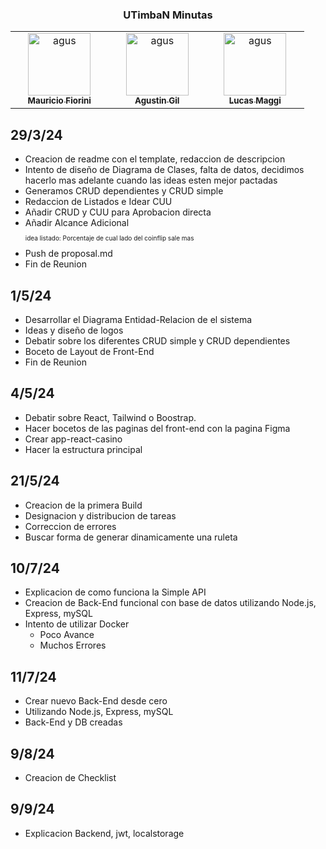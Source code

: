 <h3 align="center">UTimbaN Minutas</h3>
<table align="center">
<tbody>
<tr valign="top">
    <td align="center" width=25%><a href="https://github.com/MauricioFiorini"><img src="https://avatars.githubusercontent.com/u/95772574?v=4" width=100 alt='agus'/><br/><sub><b>Mauricio Fiorini</b></sub></a>
    <td align="center" width=25%><a href="https://github.com/starboyagus"><img src="https://avatars.githubusercontent.com/u/164038346?v=4" width=100 alt='agus'/><br/><sub><b>Agustin Gil</b></sub></a>
    <td align="center" width=25%><a href="https://github.com/lucasmaggi03"><img src="https://avatars.githubusercontent.com/u/77739580?v=4" width=100 alt='agus'/><br/><sub><b>Lucas Maggi</b></sub></a>
</tr>
</tbody>
</table>



## 29/3/24

- Creacion de readme con el template, redaccion de descripcion 
- Intento de diseño de Diagrama de Clases, falta de datos, decidimos hacerlo mas adelante cuando las ideas esten mejor pactadas
- Generamos CRUD dependientes y CRUD simple
- Redaccion de Listados e Idear CUU
- Añadir CRUD y CUU para Aprobacion directa
- Añadir Alcance Adicional<p style="font-size:10px"> idea listado: Porcentaje de cual lado del coinflip sale mas</p>
- Push de proposal.md
- Fin de Reunion

## 1/5/24

- Desarrollar el Diagrama Entidad-Relacion de el sistema
- Ideas y diseño de logos
- Debatir sobre los diferentes CRUD simple y CRUD dependientes
- Boceto de Layout de Front-End
- Fin de Reunion

## 4/5/24 

- Debatir sobre React, Tailwind o Boostrap.
- Hacer bocetos de las paginas del front-end con la pagina Figma
- Crear app-react-casino
- Hacer la estructura principal

## 21/5/24

- Creacion de la primera Build
- Designacion y distribucion de tareas
- Correccion de errores
- Buscar forma de generar dinamicamente una ruleta

## 10/7/24

- Explicacion de como funciona la Simple API
- Creacion de Back-End funcional con base de datos utilizando Node.js, Express, mySQL
- Intento de utilizar Docker
    - Poco Avance
    - Muchos Errores

## 11/7/24

- Crear nuevo Back-End desde cero
- Utilizando Node.js, Express, mySQL
- Back-End y DB creadas

## 9/8/24
- Creacion de Checklist

## 9/9/24
- Explicacion Backend, jwt, localstorage
